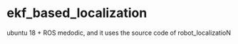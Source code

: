 # ekf_based_localization

ubuntu 18 + ROS medodic, and it uses the source code of robot_localizatioN


